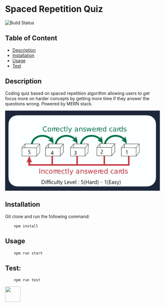# Spaced Repetition Quiz

![Build Status](https://img.shields.io/badge/build-passing-green.svg)

## Table of Content

- [Description](#Description)
- [Installation](#Installation)
- [Usage](#Usage)
- [Test](#Test)

## Description

Coding quiz based on spaced repetition algorithm allowing users to get focus more on harder concepts by getting more time if they answer the questions wrong.
Powered by MERN stack.

![Screenshot](images/algorithm.png 'algorithm')

## Installation

Git clone and run the following command:

```
    npm install
```

## Usage

```
    npm run start
```

## Test:

```
    npm run test
```

<img src="https://avatars0.githubusercontent.com/u/28842469?v=4" width ="50px" height="50px"> 
